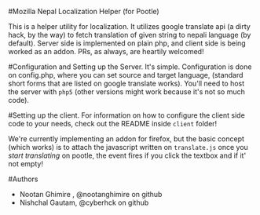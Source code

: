 #Mozilla Nepal Localization Helper (for Pootle)

This is a helper utility for localization. It utilizes google translate api (a dirty hack, by the way) to fetch translation of given string to nepali language (by default). 
Server side is implemented on plain php, and client side is being worked as an addon. PRs, as always, are heartily welcomed!

#Configuration and Setting up the Server.
It's simple. Configuration is done on config.php, where you can set source and target language, (standard short forms that are listed on google translate works).
You'll need to host the server with `php5` (other versions might work because it's not so much code). 

#Setting up the client.
For information on how to configure the client side code to your needs, check out the README inside `client` folder!

We're currently implementing an addon for firefox, but the basic concept (which works) is to attach the javascript written on `translate.js` once you *start translating* on pootle,
the event fires if you click the textbox and if it' not empty! 

#Authors
* Nootan Ghimire , @nootanghimire on github
* Nishchal Gautam, @cyberhck on github
